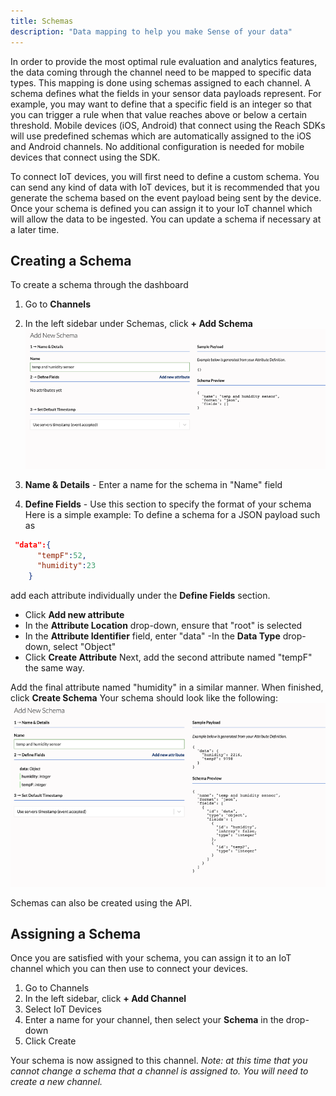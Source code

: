 ```yaml
---
title: Schemas
description: "Data mapping to help you make Sense of your data"
---
```


In order to provide the most optimal rule evaluation and analytics features, the data coming through the channel need to be mapped to specific data types. This mapping is done using schemas assigned to each channel. A schema defines what the fields in your sensor data payloads represent. For example, you may want to define that a specific field is an integer so that you can trigger a rule when that value reaches above or below a certain threshold. Mobile devices (iOS, Android) that connect using the Reach SDKs will use predefined schemas which are automatically assigned to the iOS and Android channels. No additional configuration is needed for mobile devices that connect using the SDK.

To connect IoT devices, you will first need to define a custom schema. You can send any kind of data with IoT devices, but it is recommended that you generate the schema based on the event payload being sent by the device. Once your schema is defined you can assign it to your IoT channel which will allow the data to be ingested. You can update a schema if necessary at a later time.

## Creating a Schema

To create a schema through the dashboard
1. Go to **Channels**
2. In the left sidebar under Schemas, click **+ Add Schema**
![](./images/schema_add_schema.png)

3. **Name & Details** - Enter a name for the schema in "Name" field
4. **Define Fields** - Use this section to specify the format of your schema
Here is a simple example:
To define a schema for a JSON payload such as
```json
 "data":{
      "tempF":52,
      "humidity":23
    }
```
add each attribute individually under the **Define Fields** section.

- Click **Add new attribute**  
- In the **Attribute Location** drop-down, ensure that "root" is selected
- In the **Attribute Identifier** field, enter "data"
-In the **Data Type** drop-down, select "Object"
- Click **Create Attribute** 
Next, add the second attribute named "tempF" the same way.

Add the final attribute named "humidity" in a similar manner. When finished, click **Create Schema**  Your schema should look like the following:
![](images/schema_json_example.png)

Schemas can also be created using the API.

## Assigning a Schema

Once you are satisfied with your schema, you can assign it to an IoT channel which you can then use to connect your devices.

1. Go to Channels
2. In the left sidebar, click **+ Add Channel**
3. Select IoT Devices
4. Enter a name for your channel, then select your **Schema** in the drop-down
5. Click Create

Your schema is now assigned to this channel. *Note: at this time that you cannot change a schema that a channel is assigned to. You will need to create a new channel.*
